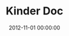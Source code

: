 ---
layout: inner
position: left
title: 'Kinder Doc'
lead_text: 'Worked in a team to programmed the back-end function and integrate front-end code to the web app.'
tags: ['PHP', 'Codeigniter', 'MySQL Database', 'HTML', 'CSS', 'Javascript', 'jQuery']
featured_image: '/img/posts/kinderdoc-min.png'
date: 2012-11-01 00:00:00
categories: ['Web Development']
project_link: ''
button_icon: ''
button_text: ''
order: 2
visible: 1
company: 'Danawa Education, Sdn Bhd'
---